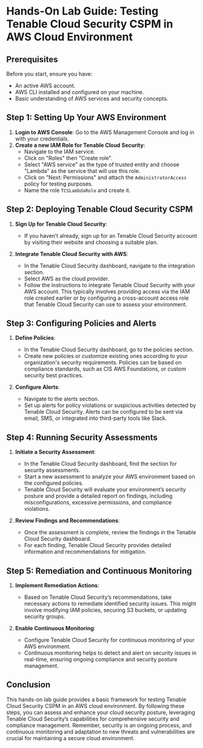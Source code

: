 
# Hands-On Lab Guide: Testing Tenable Cloud Security CSPM in AWS Cloud Environment

## Prerequisites

Before you start, ensure you have:

- An active AWS account.
- AWS CLI installed and configured on your machine.
- Basic understanding of AWS services and security concepts.

## Step 1: Setting Up Your AWS Environment

1. **Login to AWS Console**: Go to the AWS Management Console and log in with your credentials.
2. **Create a new IAM Role for Tenable Cloud Security**:
   - Navigate to the IAM service.
   - Click on "Roles" then "Create role".
   - Select "AWS service" as the type of trusted entity and choose "Lambda" as the service that will use this role.
   - Click on "Next: Permissions" and attach the `AdministratorAccess` policy for testing purposes.
   - Name the role `TCSLambdaRole` and create it.

## Step 2: Deploying Tenable Cloud Security CSPM

1. **Sign Up for Tenable Cloud Security**:
   - If you haven’t already, sign up for an Tenable Cloud Security account by visiting their website and choosing a suitable plan.

2. **Integrate Tenable Cloud Security with AWS**:
   - In the Tenable Cloud Security dashboard, navigate to the integration section.
   - Select AWS as the cloud provider.
   - Follow the instructions to integrate Tenable Cloud Security with your AWS account. This typically involves providing access via the IAM role created earlier or by configuring a cross-account access role that Tenable Cloud Security can use to assess your environment.

## Step 3: Configuring Policies and Alerts

1. **Define Policies**:
   - In the Tenable Cloud Security dashboard, go to the policies section.
   - Create new policies or customize existing ones according to your organization's security requirements. Policies can be based on compliance standards, such as CIS AWS Foundations, or custom security best practices.

2. **Configure Alerts**:
   - Navigate to the alerts section.
   - Set up alerts for policy violations or suspicious activities detected by Tenable Cloud Security. Alerts can be configured to be sent via email, SMS, or integrated into third-party tools like Slack.

## Step 4: Running Security Assessments

1. **Initiate a Security Assessment**:
   - In the Tenable Cloud Security dashboard, find the section for security assessments.
   - Start a new assessment to analyze your AWS environment based on the configured policies.
   - Tenable Cloud Security will evaluate your environment’s security posture and provide a detailed report on findings, including misconfigurations, excessive permissions, and compliance violations.

2. **Review Findings and Recommendations**:
   - Once the assessment is complete, review the findings in the Tenable Cloud Security dashboard.
   - For each finding, Tenable Cloud Security provides detailed information and recommendations for mitigation.

## Step 5: Remediation and Continuous Monitoring

1. **Implement Remediation Actions**:
   - Based on Tenable Cloud Security’s recommendations, take necessary actions to remediate identified security issues. This might involve modifying IAM policies, securing S3 buckets, or updating security groups.

2. **Enable Continuous Monitoring**:
   - Configure Tenable Cloud Security for continuous monitoring of your AWS environment.
   - Continuous monitoring helps to detect and alert on security issues in real-time, ensuring ongoing compliance and security posture management.

## Conclusion

This hands-on lab guide provides a basic framework for testing Tenable Cloud Security CSPM in an AWS cloud environment. By following these steps, you can assess and enhance your cloud security posture, leveraging Tenable Cloud Security’s capabilities for comprehensive security and compliance management. Remember, security is an ongoing process, and continuous monitoring and adaptation to new threats and vulnerabilities are crucial for maintaining a secure cloud environment.